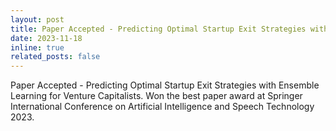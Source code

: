 ```yaml
---
layout: post
title: Paper Accepted - Predicting Optimal Startup Exit Strategies with Ensemble Learning for Venture Capitalists
date: 2023-11-18
inline: true
related_posts: false
---
```


Paper Accepted - Predicting Optimal Startup Exit Strategies with Ensemble Learning for Venture Capitalists. Won the best paper award at Springer International Conference on Artificial Intelligence and Speech Technology 2023.
